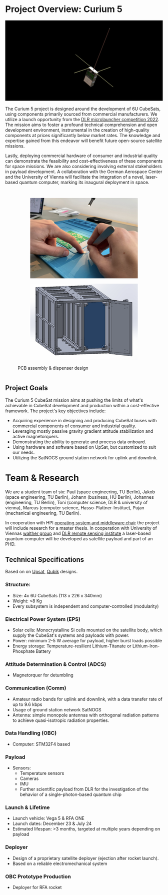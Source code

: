 # Project Overview: Curium 5

![Banner Image](https://raw.githubusercontent.com/Curium-Five/.github/main/profile/media/banner.png)

The Curium 5 project is designed around the development of 6U CubeSats, using components primarily sourced from commercial manufacturers. We utilize a launch opportunity from the [DLR microlauncher competition 2022](https://www.dlr.de/en/latest/news/2022/02/20220620_go-ahead-for-second-round-of-microlauncher-payload-competition). The mission aims to foster a profound technical comprehension and open development environment, instrumental in the creation of high-quality components at prices significantly below market rates. The knowledge and expertise gained from this endeavor will benefit future open-source satellite missions.

Lastly, deploying commercial hardware of consumer and industrial quality can demonstrate the feasibility and cost-effectiveness of these components for space missions. We are also considering involving external stakeholders in payload development. A collaboration with the German Aerospace Center and the University of Vienna will facilitate the integration of a novel, laser-based quantum computer, marking its inaugural deployment in space.

<div style="display: flex; justify-content: space-evenly;">
   <figure>
  <figure>
    <img src="https://raw.githubusercontent.com/Curium-Five/.github/main/profile/media/pcb.png" alt="PCB Image" width="450">
  </figure>
  <figure>
    <img src="https://raw.githubusercontent.com/Curium-Five/.github/main/profile/media/dispenser.png" alt="Dispenser Image" width="450">
  </figure>
     <figcaption>PCB assembly & dispenser design</figcaption>
  </figure>
</div>

## Project Goals

The Curium 5 CubeSat mission aims at pushing the limits of what's achievable in CubeSat development and production within a cost-effective framework. The project's key objectives include:

- Acquiring experience in designing and producing CubeSat buses with commercial components of consumer and industrial quality.
- Leveraging mostly passive gravity gradient attitude stabilization and active magnetorquers.
- Demonstrating the ability to generate and process data onboard.
- Using hardware and software based on UpSat, but customized to suit our needs.
- Utilizing the SatNOGS ground station network for uplink and downlink.

# Team & Research

We are a student team of six: Paul (space engineering, TU Berlin), Jakob (space engineering, TU Berlin), Johann (business, HU Berlin), Johannes (engineering, TU Berlin), Toni (computer science, DLR & university of vienna), Marcus (computer science, Hasso-Plattner-Institue), Pujan (mechanical engineering, TU Berlin).

In cooperation with HPI [operating system and middleware chair](https://osm.hpi.de) the project will include research for a master thesis.
In cooperation with University of Viennas [walther group](https://walther.quantum.at) and [DLR remote sensing institute](https://www.dlr.de/eoc/en/desktopdefault.aspx/tabid-5279/8913_read-16239/) a laser-based quantum computer will be developed as satellite payload and part of an PHD. 

## Technical Specifications

Based on on [Upsat](https://nchronas.github.io/upsat_msc_thesis/#obc), [Qubik](https://gitlab.com/librespacefoundation/qubik) designs.

### Structure:
- Size: 4x 6U CubeSats (113 x 226 x 340mm)
- Weight: <8 Kg
- Every subsystem is independent and computer-controlled (modularity)

### Electrical Power System (EPS)
- Solar cells: Monocrystalline Si cells mounted on the satellite body, which supply the CubeSat's systems and payloads with power.
- Power: minimum 2-5 W average for payload, higher burst loads possible
- Energy storage: Temperature-resilient Lithium-Titanate or Lithium-Iron-Phosphate Battery

### Attitude Determination & Control (ADCS)
- Magnetorquer for detumbling

### Communication (Comm)
- Amateur radio bands for uplink and downlink, with a data transfer rate of up to 9.6 kbps
- Usage of ground station network SatNOGS
- Antenna: simple monopole antennas with orthogonal radiation patterns to achieve quasi-isotropic radiation properties.

### Data Handling (OBC)
- Computer: STM32F4 based

### Payload
- Sensors:
  - Temperature sensors
  - Cameras
  - IMU
  - Further scientific payload from DLR for the investigation of the behavior of a single-photon-based quantum chip

### Launch & Lifetime
- Launch vehicle: Vega 5 & RFA ONE
- Launch dates: December 23 & July 24
- Estimated lifespan: >3 months, targeted at multiple years depending on payload

### Deployer
- Design of a proprietary satellite deployer (ejection after rocket launch).
- Based on a reliable electromechanical system

### OBC Prototype Production
- Deployer for RFA rocket
